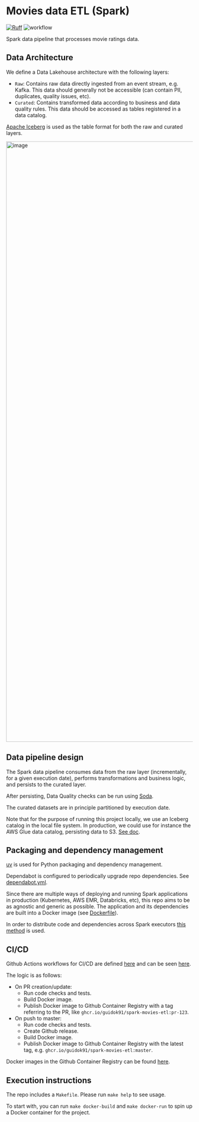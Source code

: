 # Movies data ETL (Spark)
[![Ruff](https://img.shields.io/endpoint?url=https://raw.githubusercontent.com/astral-sh/ruff/main/assets/badge/v2.json)](https://github.com/astral-sh/ruff)
![workflow](https://github.com/guidok91/spark-movies-etl/actions/workflows/ci-cd-push.yml/badge.svg)

Spark data pipeline that processes movie ratings data.

## Data Architecture
We define a Data Lakehouse architecture with the following layers:
- `Raw`: Contains raw data directly ingested from an event stream, e.g. Kafka. This data should generally not be accessible (can contain PII, duplicates, quality issues, etc).
- `Curated`: Contains transformed data according to business and data quality rules. This data should be accessed as tables registered in a data catalog.

[Apache Iceberg](https://iceberg.apache.org/) is used as the table format for both the raw and curated layers.

<img width="1615" alt="image" src="https://github.com/user-attachments/assets/ce41d5b5-0c45-409a-a837-ef0d70da0a7f" />


## Data pipeline design
The Spark data pipeline consumes data from the raw layer (incrementally, for a given execution date), performs transformations and business logic, and persists to the curated layer.

After persisting, Data Quality checks can be run using [Soda](https://docs.soda.io/soda-core/overview-main.html).

The curated datasets are in principle partitioned by execution date.

Note that for the purpose of running this project locally, we use an Iceberg catalog in the local file system.
In production, we could use for instance the AWS Glue data catalog, persisting data to S3. [See doc](https://iceberg.apache.org/docs/latest/aws/#spark).

## Packaging and dependency management
[uv](https://docs.astral.sh/uv) is used for Python packaging and dependency management.

Dependabot is configured to periodically upgrade repo dependencies. See [dependabot.yml](.github/dependabot.yml).

Since there are multiple ways of deploying and running Spark applications in production (Kubernetes, AWS EMR, Databricks, etc), this repo aims to be as agnostic and generic as possible. The application and its dependencies are built into a Docker image (see [Dockerfile](Dockerfile)).

In order to distribute code and dependencies across Spark executors [this method](https://spark.apache.org/docs/latest/api/python/user_guide/python_packaging.html#using-pyspark-native-features) is used.

## CI/CD
Github Actions workflows for CI/CD are defined [here](.github/workflows) and can be seen [here](https://github.com/guidok91/spark-movies-etl/actions).

The logic is as follows:
* On PR creation/update:
  * Run code checks and tests.
  * Build Docker image.
  * Publish Docker image to Github Container Registry with a tag referring to the PR, like `ghcr.io/guidok91/spark-movies-etl:pr-123`.
* On push to master:
  * Run code checks and tests.
  * Create Github release.
  * Build Docker image.
  * Publish Docker image to Github Container Registry with the latest tag, e.g. `ghcr.io/guidok91/spark-movies-etl:master`.

Docker images in the Github Container Registry can be found [here](https://github.com/guidok91/spark-movies-etl/pkgs/container/spark-movies-etl).

## Execution instructions
The repo includes a `Makefile`. Please run `make help` to see usage.

To start with, you can run `make docker-build` and `make docker-run` to spin up a Docker container for the project.
